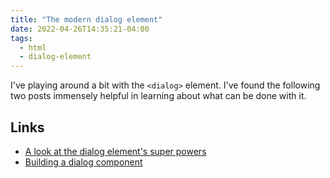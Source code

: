 ```yaml
---
title: "The modern dialog element"
date: 2022-04-26T14:35:21-04:00
tags:
  - html
  - dialog-element
---
```


I've playing around a bit with the `<dialog>` element. I've found the following two posts immensely helpful in learning about what can be done with it.

## Links

- [A look at the dialog element's super powers](https://www.stefanjudis.com/blog/a-look-at-the-dialog-elements-super-powers/?ref=sidebar)
- [Building a dialog component](https://web.dev/building-a-dialog-component/)
